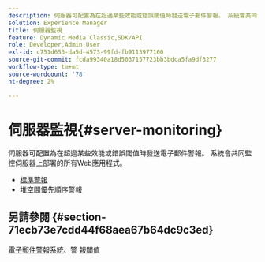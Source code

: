 ```yaml
---
description: 伺服器可配置為在超過某些效能或錯誤閾值時發送電子郵件警報。 系統會共同監控伺服器上部署的所有Web應用程式。
solution: Experience Manager
title: 伺服器監視
feature: Dynamic Media Classic,SDK/API
role: Developer,Admin,User
exl-id: c751d653-da5d-4573-99fd-fb9113977160
source-git-commit: fcda99340a18d5037157723bb3bdca5fa9df3277
workflow-type: tm+mt
source-wordcount: '78'
ht-degree: 2%

---
```


# 伺服器監視{#server-monitoring}

伺服器可配置為在超過某些效能或錯誤閾值時發送電子郵件警報。 系統會共同監控伺服器上部署的所有Web應用程式。

* [標準警報](r-standard-alerts.md)
* [堆空間優先順序警報](c-heap-space-priority-alert.md)

## 另請參閱 {#section-71ecb73e7cdd44f68aea67b64dc9c3ed}

[電子郵件警報系統](../../../../is-api/image-serving-api-ref/c-configuration-and-administration/c-server-settings/r-monitoring-and-alerting-system.md#reference-4b604b5f8b014ecca89cf55d8ebb2d39)、警 [報閾值](../../../../is-api/image-serving-api-ref/c-configuration-and-administration/c-server-settings/r-alert-thresholds.md#reference-a77d3f92f456419a878bf18782d38922)
